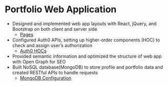 # Portfolio Web Application
* Designed and implemented web app layouts with React, jQuery, and Bootstrap on both client and server side 
  * [Pages](https://github.com/Jsonghh/portfolio-jh/tree/master/pages)
* Configured Auth0 APIs, setting up higher-order components (HOC) to check and assign user’s authorization
  * [Auth0 HOCs](https://github.com/Jsonghh/portfolio-jh/tree/master/components/hoc)
* Provided semantic information and optimized the structure of web app with Open Graph for SEO
* Built NoSQL database(MongoDB) to store profile and portfolio data and created RESTful APIs to handle requests
  * [MongoDB Configuration](https://github.com/Jsonghh/portfolio-jh/tree/master/server)

